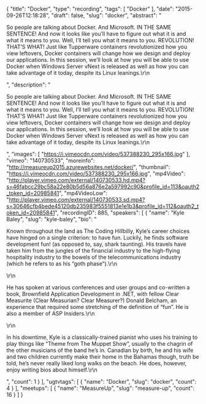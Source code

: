 {
  "title": "Docker",
  "type": "recording",
  "tags": [
    "Docker"
  ],
  "date": "2015-09-26T12:18:28",
  "draft": false,
  "slug": "docker",
  "abstract": "<p>So people are talking about Docker. And Microsoft. IN THE SAME SENTENCE! And now it looks like you’ll have to figure out what it is and what it means to you. Well, I’ll tell you what it means to you. REVOLUTION! THAT’S WHAT! Just like Tupperware containers revolutionized how you view leftovers, Docker containers will change how we design and deploy our applications. In this session, we’ll look at how you will be able to use Docker when Windows Server vNext is released as well as how you can take advantage of it today, despite its Linux leanings.\r\n</p>",
  "description": "<p>So people are talking about Docker. And Microsoft. IN THE SAME SENTENCE! And now it looks like you’ll have to figure out what it is and what it means to you. Well, I’ll tell you what it means to you. REVOLUTION! THAT’S WHAT! Just like Tupperware containers revolutionized how you view leftovers, Docker containers will change how we design and deploy our applications. In this session, we’ll look at how you will be able to use Docker when Windows Server vNext is released as well as how you can take advantage of it today, despite its Linux leanings.\r\n</p>",
  "images": [
    "https://i.vimeocdn.com/video/537388230_295x166.jpg"
  ],
  "vimeo": "140730533",
  "moreinfo": "http://measureup2015.azurewebsites.net/docker/",
  "thumbnail": "https://i.vimeocdn.com/video/537388230_295x166.jpg",
  "mp4Video": "http://player.vimeo.com/external/140730533.hd.mp4?s=46fabcc29bc58a22e80b5d56a876e2a597992c90&profile_id=113&oauth2_token_id=20985841",
  "mp4VideoLow": "http://player.vimeo.com/external/140730533.sd.mp4?s=30646cfb4bede45120db235983f5551813e1e1b3&profile_id=112&oauth2_token_id=20985841",
  "recordingID": 885,
  "speakers": [
    {
      "name": "Kyle Baley",
      "slug": "kyle-baley",
      "bio": "<p>Known throughout the land as The Coding Hillbilly, Kyle’s career choices have hinged on a single criterion: to have fun. Luckily, he finds software development fun! (as opposed to, say, shark taunting). His travels have taken him from the jungles of the financial industry to the high-flying hospitality industry to the bowels of the telecommunications industry (which he refers to as his “goth phase”).\r\n</p>\r\n<p>He has spoken at various conferences and user groups and co-written a book, Brownfield Application Development in .NET, with fellow Clear Measurite (Clear Measurian? Clear Measurer?) Donald Belcham, an experience that required some stretching of the definition of “fun”. He is also a member of ASP Insiders.\r\n</p>\r\n<p>In his downtime, Kyle is a classically-trained pianist who uses his training to play things like “Theme from The Muppet Show”, usually to the chagrin of the other musicians of the band he’s in. Canadian by birth, he and his wife and two children currently make their home in the Bahamas though, truth be told, he’s never really liked long walks on the beach. He does, however, enjoy writing bios about himself.\r\n</p>",
      "count": 1
    }
  ],
  "ugtvtags": [
    {
      "name": "Docker",
      "slug": "docker",
      "count": 4
    }
  ],
  "meetups": [
    {
      "name": "MeasureUp",
      "slug": "measure-up",
      "count": 16
    }
  ]
}
